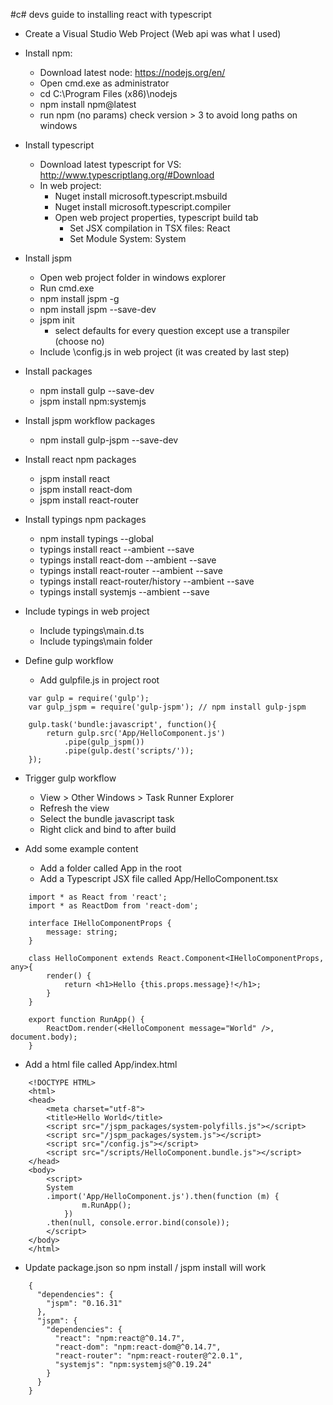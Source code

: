 #c# devs guide to installing react with typescript

- Create a Visual Studio Web Project (Web api was what I used)

- Install npm: 
    - Download latest node: https://nodejs.org/en/
    - Open cmd.exe as administrator
    - cd C:\Program Files (x86)\nodejs
    - npm install npm@latest
    - run npm (no params) check version > 3 to avoid long paths on windows

- Install typescript
    - Download latest typescript for VS: http://www.typescriptlang.org/#Download 
    - In web project: 
        - Nuget install microsoft.typescript.msbuild 
        - Nuget install microsoft.typescript.compiler
        - Open web project properties, typescript build tab
            - Set JSX compilation in TSX files: React
            - Set Module System: System

- Install jspm
    - Open web project folder in windows explorer
    - Run cmd.exe
    - npm install jspm -g
    - npm install jspm --save-dev
    - jspm init
        - select defaults for every question except use a transpiler (choose no)
    - Include \config.js in web project (it was created by last step)

- Install packages        
    - npm install gulp --save-dev
    - jspm install npm:systemjs    

- Install jspm workflow packages        
    - npm install gulp-jspm --save-dev   

- Install react npm packages        
    - jspm install react
    - jspm install react-dom
    - jspm install react-router
    
- Install typings npm packages        
    - npm install typings --global
    - typings install react --ambient --save
    - typings install react-dom --ambient --save
    - typings install react-router --ambient --save
    - typings install react-router/history --ambient --save
    - typings install systemjs --ambient --save
    

- Include typings in web project
    - Include typings\main.d.ts
    - Include typings\main folder
    
- Define gulp workflow
    - Add gulpfile.js in project root
    
```    
    var gulp = require('gulp');
    var gulp_jspm = require('gulp-jspm'); // npm install gulp-jspm 
    
    gulp.task('bundle:javascript', function(){
        return gulp.src('App/HelloComponent.js')
            .pipe(gulp_jspm())
            .pipe(gulp.dest('scripts/'));
    });
```

- Trigger gulp workflow
    - View > Other Windows > Task Runner Explorer
    - Refresh the view
    - Select the bundle javascript task
    - Right click and bind to after build
    
- Add some example content
    - Add a folder called App in the root
    - Add a Typescript JSX file called App/HelloComponent.tsx
    
```    
    import * as React from 'react';
    import * as ReactDom from 'react-dom';

    interface IHelloComponentProps {
        message: string;
    }

    class HelloComponent extends React.Component<IHelloComponentProps, any>{
        render() {
            return <h1>Hello {this.props.message}!</h1>;
        }
    }

    export function RunApp() {
        ReactDom.render(<HelloComponent message="World" />, document.body);
    }
```

- Add a html file called App/index.html

```            
    <!DOCTYPE HTML>
    <html>
    <head>
        <meta charset="utf-8">
        <title>Hello World</title>
        <script src="/jspm_packages/system-polyfills.js"></script>
        <script src="/jspm_packages/system.js"></script>
        <script src="/config.js"></script>
        <script src="/scripts/HelloComponent.bundle.js"></script>
    </head>
    <body>
        <script>
        System
        .import('App/HelloComponent.js').then(function (m) {
                m.RunApp();
            })
        .then(null, console.error.bind(console));
        </script>
    </body>
    </html>
```

- Update package.json so npm install / jspm install will work

```
    {
      "dependencies": {
        "jspm": "0.16.31"
      },
      "jspm": {
        "dependencies": {
          "react": "npm:react@^0.14.7",
          "react-dom": "npm:react-dom@^0.14.7",
          "react-router": "npm:react-router@^2.0.1",
          "systemjs": "npm:systemjs@^0.19.24"
        }
      }
    }
```
    
